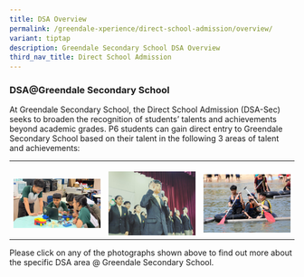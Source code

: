```yaml
---
title: DSA Overview
permalink: /greendale-xperience/direct-school-admission/overview/
variant: tiptap
description: Greendale Secondary School DSA Overview
third_nav_title: Direct School Admission
---
```

<h3><strong>DSA@Greendale Secondary School</strong></h3>
<p>At Greendale Secondary School, the Direct School Admission (DSA-Sec) seeks
to broaden the recognition of students’ talents and achievements beyond
academic grades. P6 students can gain direct entry to Greendale Secondary
School based on their talent in the following 3 areas of talent and achievements:</p>
<p></p>
<table style="minWidth: 75px">
<colgroup>
<col>
<col>
<col>
</colgroup>
<tbody>
<tr>
<th rowspan="1" colspan="1">
<p></p><a class="isomer-image-wrapper" href="/greendale-xperience/direct-school-admission/dsa-applied-learning-programme/"><img style="width: 100%" height="auto" width="100%" alt="DSA DTE" src="/images/Pict_7_Arduino_and_3D_printing.jpg"></a>
</th>
<th rowspan="1" colspan="1">
<p></p><a class="isomer-image-wrapper" href="/greendale-xperience/direct-school-admission/dsa-student-leadership/"><img style="width: 100%" height="auto" width="100%" alt="DSA Leadership" src="/images/Leadership_Photo.jpg"></a>
</th>
<th rowspan="1" colspan="1">
<p></p><a class="isomer-image-wrapper" href="/greendale-xperience/direct-school-admission/dsa-outdoor-adventure-education/"><img style="width: 100%" height="auto" width="100%" alt="DSA Outdoor" src="/images/LLP_OAE_Photo.jpg"></a>
</th>
</tr>
</tbody>
</table>
<p>Please click on any of the photographs shown above to find out more about
the specific DSA area @ Greendale Secondary School.</p>